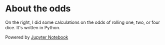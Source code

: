 # About the odds

On the right, I did some calculations on the odds of rolling one, two, or four dice.
It's written in Python.


Powered by <a href="https://jupyter.org/">Jupyter Notebook</a>
